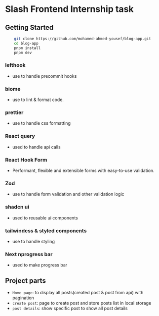 # Slash Frontend Internship task

## Getting Started

```sh
    git clone https://github.com/mohamed-ahmed-yousef/blog-app.git
    cd blog-app
    pnpm install
    pnpm dev
```

### lefthook

- use to handle precommit hooks

### biome

- use to lint & format code.

### prettier

- use to handle css formatting

### React query

- used to handle api calls

### React Hook Form

- Performant, flexible and extensible forms with easy-to-use validation.

### Zod

- use to handle form validation and other validation logic

### shadcn ui

- used to reusable ui components

### tailwindcss & styled components

- use to handle styling

### Next nprogress bar

- used to make progress bar

## Project parts

- `Home page`: to display all posts(created post & post from api) with pagination
- `create post`: page to create post and store posts list in local storage
- `post details`: show specific post to show all post details
